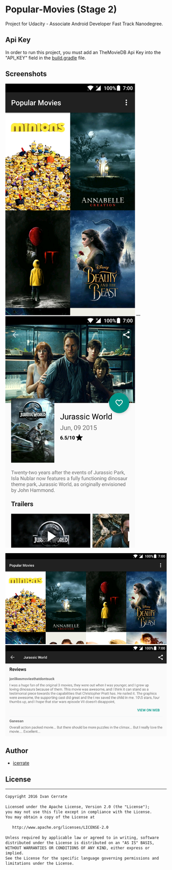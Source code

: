 # Popular-Movies (Stage 2)

Project for Udacity - Associate Android Developer Fast Track Nanodegree.

## Api Key

In order to run this project, you must add an TheMovieDB Api Key into the "API_KEY" field in the [build.gradle](https://github.com/icerrate/Popular-Movies/blob/master/app/build.gradle) file.

## Screenshots

![](https://github.com/icerrate/Popular-Movies/blob/master/art/01.png) __
![](https://github.com/icerrate/Popular-Movies/blob/master/art/02.png)

![](https://github.com/icerrate/Popular-Movies/blob/master/art/03.png)
![](https://github.com/icerrate/Popular-Movies/blob/master/art/04.png)

## Author

* [icerrate](https://github.com/icerrate)

## License
-------

    Copyright 2016 Ivan Cerrate

    Licensed under the Apache License, Version 2.0 (the "License");
    you may not use this file except in compliance with the License.
    You may obtain a copy of the License at

       http://www.apache.org/licenses/LICENSE-2.0

    Unless required by applicable law or agreed to in writing, software
    distributed under the License is distributed on an "AS IS" BASIS,
    WITHOUT WARRANTIES OR CONDITIONS OF ANY KIND, either express or implied.
    See the License for the specific language governing permissions and
    limitations under the License.